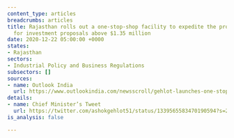 ```yaml
---
content_type: articles
breadcrumbs: articles
title: Rajasthan rolls out a one-stop-shop facility to expedite the procedural requirements
  for investment proposals above $1.35 million
date: 2020-12-22 05:00:00 +0000
states:
- Rajasthan
sectors:
- Industrial Policy and Business Regulations
subsectors: []
sources:
- name: Outlook India
  url: https://www.outlookindia.com/newsscroll/gehlot-launches-one-stop-shop-facility-for-single-window-clearance-for-investors/1995606
details:
- name: Chief Minister’s Tweet
  url: https://twitter.com/ashokgehlot51/status/1339565583470190594?s=20
is_analysis: false

---
```

